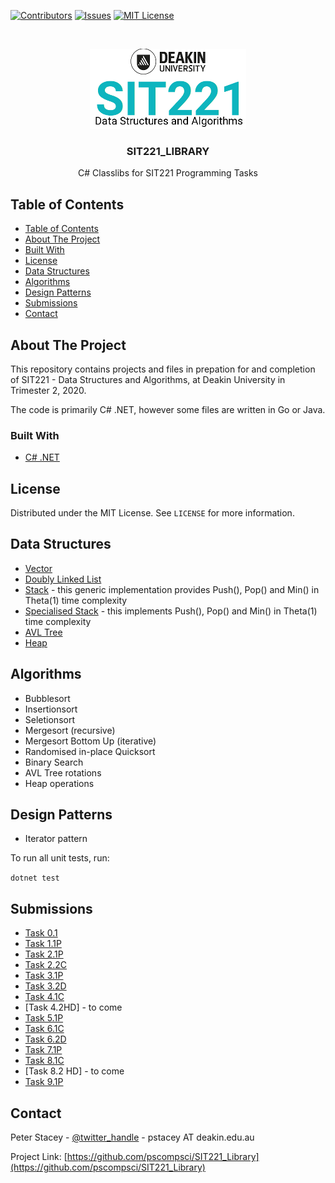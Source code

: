 <!-- PROJECT SHIELDS -->
<!--
*** I'm using markdown "reference style" links for readability.
*** Reference links are enclosed in brackets [ ] instead of parentheses ( ).
*** See the bottom of this document for the declaration of the reference variables
*** for contributors-url, forks-url, etc. This is an optional, concise syntax you may use.
*** https://www.markdownguide.org/basic-syntax/#reference-style-links
-->
[![Contributors][contributors-shield]][contributors-url]
[![Issues][issues-shield]][issues-url]
[![MIT License][license-shield]][license-url]



<!-- PROJECT LOGO -->
<br />
<p align="center">
  <a href="https://github.com/pscompsci/sit221_library.git">
    <img src="images/logo.png" alt="Logo">
  </a>

  <h3 align="center">SIT221_LIBRARY</h3>

  <p align="center">
    C# Classlibs for SIT221 Programming Tasks
  </p>
</p>



<!-- TABLE OF CONTENTS -->
## Table of Contents

- [Table of Contents](#table-of-contents)
- [About The Project](#about-the-project)
- [Built With](#built-with)
- [License](#license)
- [Data Structures](#data-structures)
- [Algorithms](#algorithms)
- [Design Patterns](#design-patterns)
- [Submissions](#submissions)
- [Contact](#contact)


<!-- ABOUT THE PROJECT -->
## About The Project

This repository contains projects and files in prepation for and completion of SIT221 - Data Structures and Algorithms, at Deakin University in Trimester 2, 2020.

The code is primarily C# .NET, however some files are written in Go or Java.

### Built With

* [C# .NET](https://docs.microsoft.com/en-us/dotnet/csharp/getting-started/introduction-to-the-csharp-language-and-the-net-framework)

<!-- LICENSE -->
## License

Distributed under the MIT License. See `LICENSE` for more information.

<!-- DATA STRUCTURES -->
## Data Structures

* [Vector](/Task_1_1/Vector.cs)
* [Doubly Linked List](/Task_5_1/DoublyLinkedList.cs)
* [Stack](/Task_6_1/Stack.cs) - this generic implementation provides Push(), Pop() and Min() in Theta(1) time complexity
* [Specialised Stack](/Task_6_1/IntStack.cs)  - this implements Push(), Pop() and Min() in Theta(1) time complexity
* [AVL Tree](/Task_7_1/AVLTree.cs)
* [Heap](/Task_8_1/Heap.cs)

<!-- ALGORITHMS -->
## Algorithms

* Bubblesort
* Insertionsort
* Seletionsort
* Mergesort (recursive)
* Mergesort Bottom Up (iterative)
* Randomised in-place Quicksort
* Binary Search
* AVL Tree rotations
* Heap operations

<!-- DESIGN PATTERNS -->
## Design Patterns

* Iterator pattern

<!-- TESTING -->

To run all unit tests, run:

```dotnet test```

<!-- SUBMITTED TASKS -->
## Submissions
* [Task 0.1](/submissions/Practical%20Task%200.1.pdf)
* [Task 1.1P](submissions/Practical%20Task%201.1.pdf)
* [Task 2.1P](submissions/Practical%20Task%202.1.pdf)
* [Task 2.2C](submissions/Practical%20Task%202.2.pdf)
* [Task 3.1P](submissions/Practical%20Task%203.1.pdf)
* [Task 3.2D](submissions/Practical%20Task%203.2.pdf)
* [Task 4.1C](submissions/Practical%20Task%204.1.pdf)
* [Task 4.2HD] - to come
* [Task 5.1P](submissions/Practical%20Task%205.1.pdf)
* [Task 6.1C](submissions/Practical%20Task%206.1.pdf)
* [Task 6.2D](submissions/Practical%20Task%206.2.pdf)
* [Task 7.1P](submissions/Practical%20Task%207.1.pdf)
* [Task 8.1C](submissions/Practical%20Task%208.1.pdf)
* [Task 8.2 HD] - to come
* [Task 9.1P](submissions/Practical%20Task%209.1.pdf)

<!-- CONTACT -->
## Contact

Peter Stacey - [@twitter_handle](https://twitter.com/pscompsci) - pstacey AT deakin.edu.au

Project Link: [https://github.com/pscompsci/SIT221_Library](https://github.com/pscompsci/SIT221_Library)



<!-- MARKDOWN LINKS & IMAGES -->
<!-- https://www.markdownguide.org/basic-syntax/#reference-style-links -->
[contributors-shield]: https://img.shields.io/github/contributors/pscompsci/SIT_Library.svg?style=flat-square
[contributors-url]: https://github.com/pscompsci/SIT221_Library/graphs/contributors
[issues-shield]: https://img.shields.io/github/issues/pscompsci/SIT221_Library.svg?style=flat-square
[issues-url]: https://github.com/pscompsci/SIT221_Library/issues
[license-shield]: https://img.shields.io/github/license/pscompsci/SIT221_Library.svg?style=flat-square
[license-url]: https://github.com/pscompsci/SIT221_Library/blob/master/LICENSE.txt